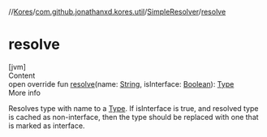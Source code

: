 //[Kores](../../index.md)/[com.github.jonathanxd.kores.util](../index.md)/[SimpleResolver](index.md)/[resolve](resolve.md)



# resolve  
[jvm]  
Content  
open override fun [resolve](resolve.md)(name: [String](https://kotlinlang.org/api/latest/jvm/stdlib/kotlin/-string/index.html), isInterface: [Boolean](https://kotlinlang.org/api/latest/jvm/stdlib/kotlin/-boolean/index.html)): [Type](https://docs.oracle.com/javase/8/docs/api/java/lang/reflect/Type.html)  
More info  


Resolves type with name to a [Type](https://docs.oracle.com/javase/8/docs/api/java/lang/reflect/Type.html). If isInterface is true, and resolved type is cached as non-interface, then the type should be replaced with one that is marked as interface.

  



